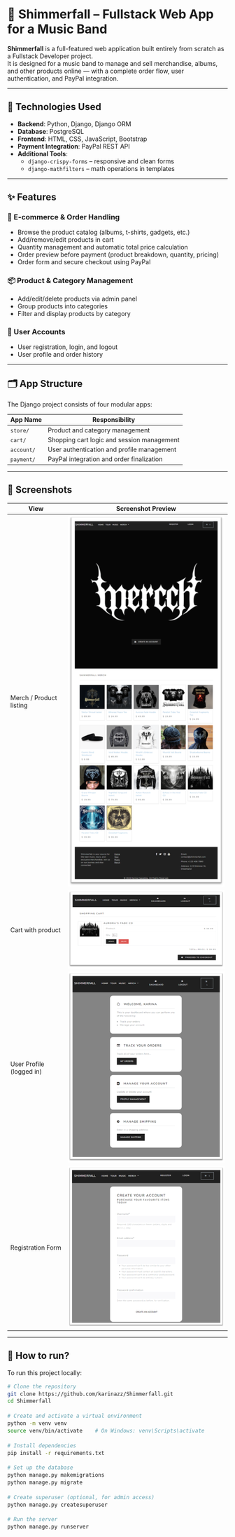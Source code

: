 # 🎵 Shimmerfall – Fullstack Web App for a Music Band

**Shimmerfall** is a full-featured web application built entirely from scratch as a Fullstack Developer project.  
It is designed for a music band to manage and sell merchandise, albums, and other products online — with a complete order flow, user authentication, and PayPal integration.

---

## 🔧 Technologies Used

- **Backend**: Python, Django, Django ORM  
- **Database**: PostgreSQL  
- **Frontend**: HTML, CSS, JavaScript, Bootstrap  
- **Payment Integration**: PayPal REST API  
- **Additional Tools**:
  - `django-crispy-forms` – responsive and clean forms
  - `django-mathfilters` – math operations in templates

---

## ✨ Features

### 🛒 E-commerce & Order Handling
- Browse the product catalog (albums, t-shirts, gadgets, etc.)
- Add/remove/edit products in cart
- Quantity management and automatic total price calculation
- Order preview before payment (product breakdown, quantity, pricing)
- Order form and secure checkout using PayPal

### 📦 Product & Category Management
- Add/edit/delete products via admin panel
- Group products into categories
- Filter and display products by category

### 👤 User Accounts
- User registration, login, and logout
- User profile and order history

---

## 🗂 App Structure

The Django project consists of four modular apps:

| App Name     | Responsibility                                 |
|--------------|-------------------------------------------------|
| `store/`     | Product and category management                |
| `cart/`      | Shopping cart logic and session management     |
| `account/`   | User authentication and profile management     |
| `payment/`   | PayPal integration and order finalization      |

---

## 📸 Screenshots

| View                            | Screenshot Preview                   |
|---------------------------------|--------------------------------------|
| Merch / Product listing         | ![](screenshots/merch.png)          |
| Cart with product               | ![](screenshots/order_preview.png)  |
| User Profile (logged in)        | ![](screenshots/profile.png)        |
| Registration Form               | ![](screenshots/registration.png)   |


---

## 🚀 How to run?

To run this project locally:

```bash
# Clone the repository
git clone https://github.com/karinazz/Shimmerfall.git
cd Shimmerfall

# Create and activate a virtual environment
python -m venv venv
source venv/bin/activate    # On Windows: venv\Scripts\activate

# Install dependencies
pip install -r requirements.txt

# Set up the database
python manage.py makemigrations
python manage.py migrate

# Create superuser (optional, for admin access)
python manage.py createsuperuser

# Run the server
python manage.py runserver
